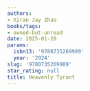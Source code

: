```yaml
---
authors:
- Xiran Jay Zhao
books/tags:
- owned-but-unread
date: 2025-01-28
params:
  isbn13: '9780735269989'
  year: '2024'
slug: '9780735269989'
star_rating: null
title: Heavenly Tyrant
---
```



<!--more-->